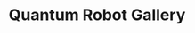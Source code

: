 ---
layout: project_gallery
title: Quantum Robot Gallery
description: Some images
project_url: project-lemon
---